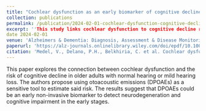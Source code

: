 ```yaml
---
title: "Cochlear dysfunction as an early biomarker of cognitive decline in normal hearing and mild hearing loss"
collection: publications
permalink: /publication/2024-02-01-cochlear-dysfunction-cognitive-decline
excerpt: ''This study links cochlear dysfunction to cognitive decline risk in older adults with normal or mild hearing loss, proposing otoacoustic emissions (DPOAEs) as a sensitive early biomarker.'
date 2024-02-01
venue: 'Alzheimers & Dementia: Diagnosis, Assessment & Disease Monitoring (DADM)'
paperurl: 'https://alz-journals.onlinelibrary.wiley.com/doi/epdf/10.1002/dad2.12467'
citation: 'Medel, V., Delano, P.H., Belkhiria, C. et al. Cochlear dysfunction as an early biomarker of cognitive decline in normal hearing and mild hearing loss. Alzheimers & Dementia. 24, 16:e12467. https://doi.org/10.1002/dad2.12467'
---
```

This paper explores the connection between cochlear dysfunction and the risk of cognitive decline in older adults with normal hearing or mild hearing loss. The authors propose using otoacoustic emissions (DPOAEs) as a sensitive tool to estimate said risk. The results suggest that DPOAEs could be an early non-invasive biomarker to detect neurodegeneration and cognitive impairment in the early stages.


